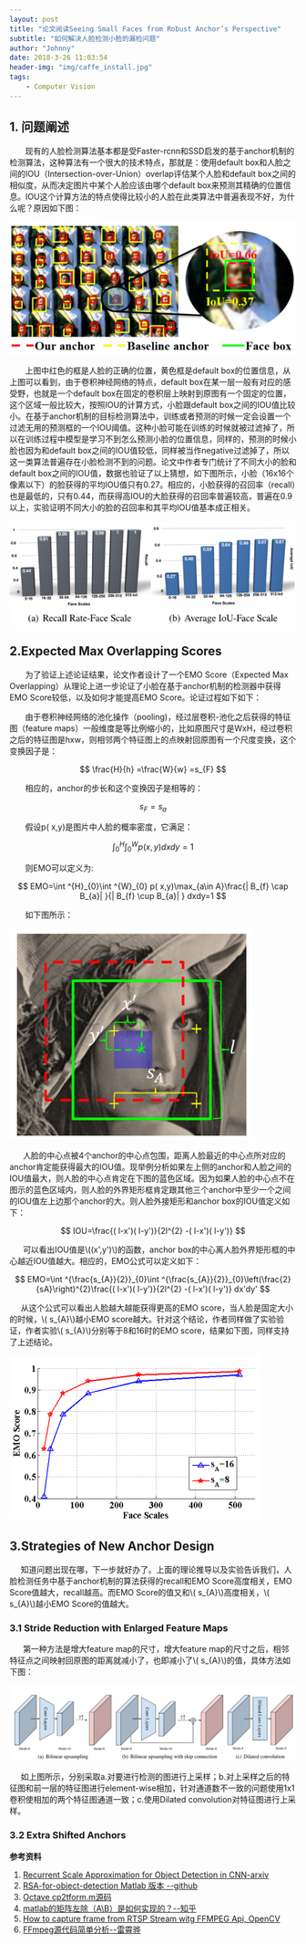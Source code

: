 ```yaml
---
layout: post
title: "论文阅读Seeing Small Faces from Robust Anchor’s Perspective"
subtitle: "如何解决人脸检测小脸的漏检问题"
author: "Johnny"
date: 2018-3-26 11:03:54
header-img: "img/caffe_install.jpg"
tags: 
    - Computer Vision 
---
```


## 1. 问题阐述 ##
&#160; &#160; &#160; &#160;现有的人脸检测算法基本都是受Faster-rcnn和SSD启发的基于anchor机制的检测算法，这种算法有一个很大的技术特点，那就是：使用default box和人脸之间的IOU（Intersection-over-Union）overlap评估某个人脸和default box之间的相似度，从而决定图片中某个人脸应该由哪个default box来预测其精确的位置信息。IOU这个计算方法的特点使得比较小的人脸在此类算法中普遍表现不好，为什么呢？原因如下图：

![java-javascript](/img/in-post/seeing-small-faces/iou.png)

&#160; &#160; &#160; &#160;上图中红色的框是人脸的正确的位置，黄色框是default box的位置信息，从上图可以看到，由于卷积神经网络的特点，default box在某一层一般有对应的感受野，也就是一个default box在固定的卷积层上映射到原图有一个固定的位置，这个区域一般比较大，按照IOU的计算方式，小脸跟default box之间的IOU值比较小。在基于anchor机制的目标检测算法中，训练或者预测的时候一定会设置一个过滤无用的预测框的一个IOU阈值。这种小脸可能在训练的时候就被过滤掉了，所以在训练过程中模型是学习不到怎么预测小脸的位置信息，同样的，预测的时候小脸也因为和default box之间的IOU值较低，同样被当作negative过滤掉了，所以这一类算法普遍存在小脸检测不到的问题。论文中作者专门统计了不同大小的脸和default box之间的IOU值，数据也验证了以上猜想，如下图所示，小脸（16x16个像素以下）的脸获得的平均IOU值只有0.27。相应的，小脸获得的召回率（recall）也是最低的，只有0.44，而获得高IOU的大脸获得的召回率普遍较高，普遍在0.9以上，实验证明不同大小的脸的召回率和其平均IOU值基本成正相关。

![java-javascript](/img/in-post/seeing-small-faces/recall.png)

## 2.Expected Max Overlapping Scores ##

&#160; &#160; &#160; &#160;为了验证上述论证结果，论文作者设计了一个EMO Score（Expected Max Overlapping）从理论上进一步论证了小脸在基于anchor机制的检测器中获得EMO Score较低，以及如何才能提高EMO Score。论证过程如下如下：

&#160; &#160; &#160; &#160;由于卷积神经网络的池化操作（pooling)，经过层卷积-池化之后获得的特征图（feature maps）一般维度是等比例缩小的，比如原图尺寸是WxH，经过卷积之后的特征图是hxw，则相邻两个特征图上的点映射回原图有一个尺度变换，这个变换因子是：

$$ \frac{H}{h} =\frac{W}{w} =s_{F} $$

&#160; &#160; &#160; &#160;相应的，anchor的步长和这个变换因子是相等的：

$$ s_{F} =s_{a} $$

&#160; &#160; &#160; &#160;假设p( x,y)是图片中人脸的概率密度，它满足：

$$ \int ^{H}_{0}\int ^{W}_{0} p( x,y) dxdy=1 $$

&#160; &#160; &#160; &#160;则EMO可以定义为:

$$ EMO=\int ^{H}_{0}\int ^{W}_{0} p( x,y)\max_{a\in A}\frac{| B_{f} \cap B_{a}| }{| B_{f} \cup B_{a}| } dxdy=1 $$

&#160; &#160; &#160; &#160;如下图所示：

![java-javascript](/img/in-post/seeing-small-faces/face-anchor.png)

&#160; &#160; &#160; 人脸的中心点被4个anchor的中心点包围，距离人脸最近的中心点所对应的anchor肯定能获得最大的IOU值。现举例分析如果左上侧的anchor和人脸之间的IOU值最大，则人脸的中心点肯定在下图的蓝色区域。因为如果人脸的中心点不在图示的蓝色区域内，则人脸的外界矩形框肯定跟其他三个anchor中至少一个之间的IOU值左上边那个anchor的大。则人脸外接矩形和anchor box的IOU值定义如下：

$$ IOU=\frac{( l-x')( l-y')}{2l^{2} -( l-x')( l-y')} $$

&#160; &#160; &#160; 可以看出IOU值是\\((x',y')\\)的函数，anchor box的中心离人脸外界矩形框的中心越近IOU值越大。相应的，EMO公式可以定义如下：

$$ EMO=\int ^{\frac{s_{A}}{2}}_{0}\int ^{\frac{s_{A}}{2}}_{0}\left(\frac{2}{sA}\right)^{2}\frac{( l-x')( l-y')}{2l^{2} -( l-x')( l-y')} dx'dy' $$

&#160; &#160; &#160;从这个公式可以看出人脸越大越能获得更高的EMO score，当人脸是固定大小的时候，\\( s_{A}\\)越小EMO score越大。针对这个结论，作者同样做了实验验证，作者实验\\( s_{A}\\)分别等于8和16时的EMO score，结果如下图，同样支持了上述结论。

![java-javascript](/img/in-post/seeing-small-faces/sa-exp.png)

## 3.Strategies of New Anchor Design ##

&#160; &#160; &#160;知道问题出现在哪，下一步就好办了。上面的理论推导以及实验告诉我们，人脸检测任务中基于anchor机制的算法获得的recall和EMO Score高度相关，EMO Score值越大，recall越高。而EMO Score的值又和\\( s_{A}\\)高度相关，\\( s_{A}\\)越小EMO Score的值越大。

### 3.1 Stride Reduction with Enlarged Feature Maps ###
&#160; &#160; &#160; 第一种方法是增大feature map的尺寸，增大feature map的尺寸之后，相邻特征点之间映射回原图的距离就减小了，也即减小了\\( s_{A}\\)的值，具体方法如下图：

![java-javascript](/img/in-post/seeing-small-faces/increase-feature-maps.png)

&#160; &#160; &#160;如上图所示，分别采取a.对要进行检测的图进行上采样；b.对上采样之后的特征图和前一层的特征图进行element-wise相加，针对通道数不一致的问题使用1x1卷积使相加的两个特征图通道一致；c.使用Dilated convolution对特征图进行上采样。

### 3.2 Extra Shifted Anchors ###



**参考资料**


 1. [Recurrent Scale Approximation for Object Detection in CNN-arxiv][1]
 2. [RSA-for-object-detection Matlab 版本 --github][2]
 3. [Octave cp2tform.m源码][3]
 4. [matlab的矩阵左除（A\B）是如何实现的？--知乎][4]
 5. [How to capture frame from RTSP Stream witg FFMPEG Api, OpenCV][5]
 6. [FFmpeg源代码简单分析--雷霄骅][6]

 


  [1]: https://arxiv.org/pdf/1707.09531.pdf
  [2]: https://github.com/sciencefans/RSA-for-object-detection
  [3]: https://sourceforge.net/p/octave/image/ci/default/tree/inst/cp2tform.m#l121
  [4]: https://www.zhihu.com/question/25036509
  [5]: http://hasanaga.info/tag/ffmpeg-avframe-to-opencv-mat/
  [6]: http://blog.csdn.net/leixiaohua1020/article/details/44064715
  [7]: https://github.com/QiangXie/FFmpeg-Decoder-Linux